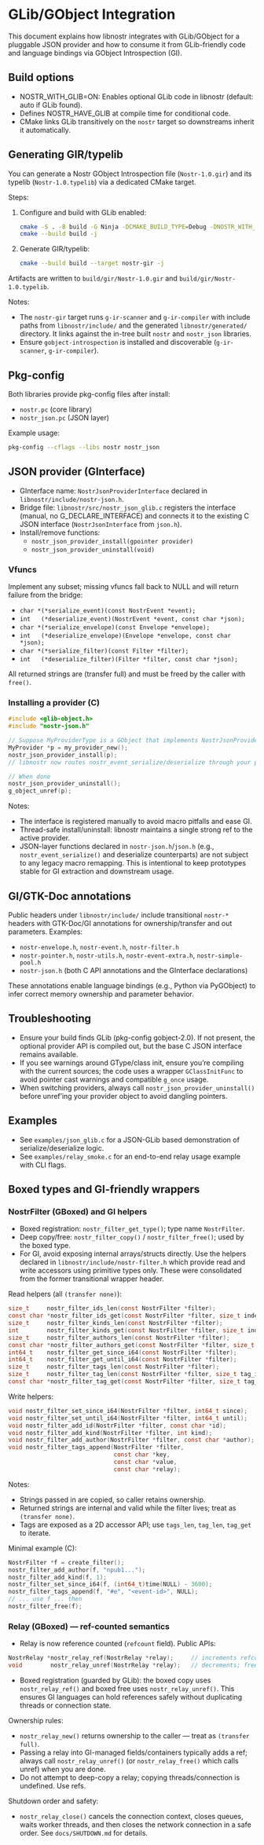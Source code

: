 # GLib/GObject Integration

This document explains how libnostr integrates with GLib/GObject for a pluggable JSON provider and how to consume it from GLib-friendly code and language bindings via GObject Introspection (GI).

## Build options

- NOSTR_WITH_GLIB=ON: Enables optional GLib code in libnostr (default: auto if GLib found).
- Defines NOSTR_HAVE_GLIB at compile time for conditional code.
- CMake links GLib transitively on the `nostr` target so downstreams inherit it automatically.

## Generating GIR/typelib

You can generate a Nostr GObject Introspection file (`Nostr-1.0.gir`) and its typelib (`Nostr-1.0.typelib`) via a dedicated CMake target.

Steps:

1. Configure and build with GLib enabled:

   ```sh
   cmake -S . -B build -G Ninja -DCMAKE_BUILD_TYPE=Debug -DNOSTR_WITH_GLIB=ON
   cmake --build build -j
   ```

2. Generate GIR/typelib:

   ```sh
   cmake --build build --target nostr-gir -j
   ```

Artifacts are written to `build/gir/Nostr-1.0.gir` and `build/gir/Nostr-1.0.typelib`.

Notes:

- The `nostr-gir` target runs `g-ir-scanner` and `g-ir-compiler` with include paths from `libnostr/include/` and the generated `libnostr/generated/` directory. It links against the in-tree built `nostr` and `nostr_json` libraries.
- Ensure `gobject-introspection` is installed and discoverable (`g-ir-scanner`, `g-ir-compiler`).

## Pkg-config

Both libraries provide pkg-config files after install:

- `nostr.pc` (core library)
- `nostr_json.pc` (JSON layer)

Example usage:

```sh
pkg-config --cflags --libs nostr nostr_json
```

## JSON provider (GInterface)

- GInterface name: `NostrJsonProviderInterface` declared in `libnostr/include/nostr-json.h`.
- Bridge file: `libnostr/src/nostr_json_glib.c` registers the interface (manual, no G_DECLARE_INTERFACE) and connects it to the existing C JSON interface (`NostrJsonInterface` from `json.h`).
- Install/remove functions:
  - `nostr_json_provider_install(gpointer provider)`
  - `nostr_json_provider_uninstall(void)`

### Vfuncs

Implement any subset; missing vfuncs fall back to NULL and will return failure from the bridge:

- `char *(*serialize_event)(const NostrEvent *event);`
- `int   (*deserialize_event)(NostrEvent *event, const char *json);`
- `char *(*serialize_envelope)(const Envelope *envelope);`
- `int   (*deserialize_envelope)(Envelope *envelope, const char *json);`
- `char *(*serialize_filter)(const Filter *filter);`
- `int   (*deserialize_filter)(Filter *filter, const char *json);`

All returned strings are (transfer full) and must be freed by the caller with `free()`.

### Installing a provider (C)

```c
#include <glib-object.h>
#include "nostr-json.h"

// Suppose MyProviderType is a GObject that implements NostrJsonProviderInterface
MyProvider *p = my_provider_new();
nostr_json_provider_install(p);
// libnostr now routes nostr_event_serialize/deserialize through your provider

// When done
nostr_json_provider_uninstall();
g_object_unref(p);
```

Notes:
- The interface is registered manually to avoid macro pitfalls and ease GI.
- Thread-safe install/uninstall: libnostr maintains a single strong ref to the active provider.
- JSON-layer functions declared in `nostr-json.h`/`json.h` (e.g., `nostr_event_serialize()` and deserialize counterparts) are not subject to any legacy macro remapping. This is intentional to keep prototypes stable for GI extraction and downstream usage.

## GI/GTK-Doc annotations

Public headers under `libnostr/include/` include transitional `nostr-*` headers with GTK-Doc/GI annotations for ownership/transfer and out parameters. Examples:

- `nostr-envelope.h`, `nostr-event.h`, `nostr-filter.h`
- `nostr-pointer.h`, `nostr-utils.h`, `nostr-event-extra.h`, `nostr-simple-pool.h`
- `nostr-json.h` (both C API annotations and the GInterface declarations)

These annotations enable language bindings (e.g., Python via PyGObject) to infer correct memory ownership and parameter behavior.

## Troubleshooting

- Ensure your build finds GLib (pkg-config gobject-2.0). If not present, the optional provider API is compiled out, but the base C JSON interface remains available.
- If you see warnings around GType/class init, ensure you’re compiling with the current sources; the code uses a wrapper `GClassInitFunc` to avoid pointer cast warnings and compatible `g_once` usage.
- When switching providers, always call `nostr_json_provider_uninstall()` before unref’ing your provider object to avoid dangling pointers.

## Examples

- See `examples/json_glib.c` for a JSON-GLib based demonstration of serialize/deserialize logic.
- See `examples/relay_smoke.c` for an end-to-end relay usage example with CLI flags.

## Boxed types and GI-friendly wrappers

### NostrFilter (GBoxed) and GI helpers

- Boxed registration: `nostr_filter_get_type()`; type name `NostrFilter`.
- Deep copy/free: `nostr_filter_copy()` / `nostr_filter_free()`; used by the boxed type.
- For GI, avoid exposing internal arrays/structs directly. Use the helpers declared in `libnostr/include/nostr-filter.h` which provide read and write accessors using primitive types only. These were consolidated from the former transitional wrapper header.

Read helpers (all `(transfer none)`):

```c
size_t     nostr_filter_ids_len(const NostrFilter *filter);
const char *nostr_filter_ids_get(const NostrFilter *filter, size_t index);
size_t     nostr_filter_kinds_len(const NostrFilter *filter);
int        nostr_filter_kinds_get(const NostrFilter *filter, size_t index);
size_t     nostr_filter_authors_len(const NostrFilter *filter);
const char *nostr_filter_authors_get(const NostrFilter *filter, size_t index);
int64_t    nostr_filter_get_since_i64(const NostrFilter *filter);
int64_t    nostr_filter_get_until_i64(const NostrFilter *filter);
size_t     nostr_filter_tags_len(const NostrFilter *filter);
size_t     nostr_filter_tag_len(const NostrFilter *filter, size_t tag_index);
const char *nostr_filter_tag_get(const NostrFilter *filter, size_t tag_index, size_t item_index);
```

Write helpers:

```c
void nostr_filter_set_since_i64(NostrFilter *filter, int64_t since);     // (transfer none)
void nostr_filter_set_until_i64(NostrFilter *filter, int64_t until);     // (transfer none)
void nostr_filter_add_id(NostrFilter *filter, const char *id);           // copies string
void nostr_filter_add_kind(NostrFilter *filter, int kind);
void nostr_filter_add_author(NostrFilter *filter, const char *author);   // copies string
void nostr_filter_tags_append(NostrFilter *filter,                      
                              const char *key,                          
                              const char *value,                        
                              const char *relay);                       // copies strings
```

Notes:

- Strings passed in are copied, so caller retains ownership.
- Returned strings are internal and valid while the filter lives; treat as `(transfer none)`.
- Tags are exposed as a 2D accessor API; use `tags_len`, `tag_len`, `tag_get` to iterate.

Minimal example (C):

```c
NostrFilter *f = create_filter();
nostr_filter_add_author(f, "npub1...");
nostr_filter_add_kind(f, 1);
nostr_filter_set_since_i64(f, (int64_t)time(NULL) - 3600);
nostr_filter_tags_append(f, "#e", "<event-id>", NULL);
// ... use f ... then
nostr_filter_free(f);
```

### Relay (GBoxed) — ref-counted semantics

- Relay is now reference counted (`refcount` field). Public APIs:

```c
NostrRelay *nostr_relay_ref(NostrRelay *relay);     // increments refcount
void        nostr_relay_unref(NostrRelay *relay);   // decrements; frees when hits 0
```

- Boxed registration (guarded by GLib): the boxed copy uses `nostr_relay_ref()` and boxed free uses `nostr_relay_unref()`. This ensures GI languages can hold references safely without duplicating threads or connection state.

Ownership rules:

- `nostr_relay_new()` returns ownership to the caller — treat as `(transfer full)`.
- Passing a relay into GI-managed fields/containers typically adds a ref; always call `nostr_relay_unref()` (or `nostr_relay_free()` which calls unref) when you are done.
- Do not attempt to deep-copy a relay; copying threads/connection is undefined. Use refs.

Shutdown order and safety:

- `nostr_relay_close()` cancels the connection context, closes queues, waits worker threads, and then closes the network connection in a safe order. See `docs/SHUTDOWN.md` for details.

